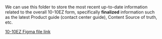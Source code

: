 We can use this folder to store the most recent up-to-date information related to the overall 10-10EZ form, specifically **finalized** information such as the latest Product guide (contact center guide), Content Source of truth, etc.

[10-10EZ Figma file link](https://www.figma.com/design/UljiHam46o5DItC5iDgmPd/10-10EZ?node-id=0-1&t=zGqPQ71Gdv4QrpPj-1)
